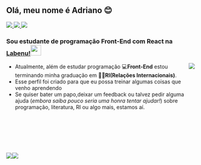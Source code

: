 ## Olá, meu nome é Adriano :blush:
<a href="https://www.linkedin.com/in/adriano-p-de-araujo-0776ab19b/" title="Linkedin" target="_blank"> <img src="https://img.shields.io/badge/Araujo-%230077B5.svg?&style=for-the-badge&logo=linkedin&logoColor=white" > </a> <a href="mailto:araujo_ir@yahoo.com?subject=Questions&body=Write here if you have questions" title="Email" target="_blank">
 <img src="https://img.shields.io/badge/Araujo-D14836?&style=for-the-badge&logo=gmail&logoColor=white">
</a> <a href="https://api.whatsapp.com/send?phone=5521976925686"><img src="https://img.shields.io/badge/WHATSAPP-25D366?&style=for-the-badge&logo=whatsapp&logoColor=white"></a>

### Sou estudante de programação Front-End com React na [Labenu!](https://www.labenu.com.br/)<img src="https://uploads-ssl.webflow.com/5e790d30d198385b09366d8f/5efbb5055f2478ba2bc322d0_icone_gif.gif" width="28"> 

<img align="right" src="https://camo.githubusercontent.com/8fc3f0097e7b530a13120b821686a15627045f2a023ed9f71002f728f8690cb1/68747470733a2f2f692e70696e696d672e636f6d2f6f726967696e616c732f63362f66312f33622f63366631336230316135336437313532643766323335383338656665356130392e676966">
<ul>
 <li>Atualmente, além de estudar programação 💻<b>Front-End</b> estou terminando minha graduação em 👨‍🎓<b>RI(Relações Internacionais)</b>.</li>
 <li>Esse perfil foi criado para que eu possa treinar algumas coisas que venho aprendendo</li>
 <li>Se quiser bater um papo,deixar um feedback ou talvez pedir alguma ajuda (<i>embora saiba pouco seria uma honra tentar ajudar!</i>) sobre programação, literatura, RI ou algo mais, estamos aí.</li>
</ul>
<br>
<br>
<br>
<br>
<br>




![](https://github-readme-stats.vercel.app/api?username=Pereira-Araujo&show_icons=true&theme=tokyonight)![](https://github-readme-stats.vercel.app/api/top-langs/?username=Pereira-Araujo&langs_count=8)




